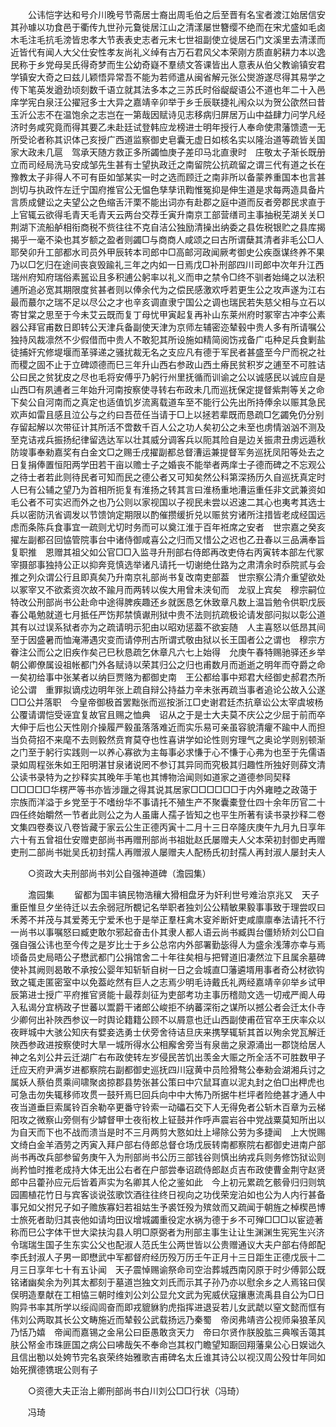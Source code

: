 <!-- { "loadSidebar": true } -->
　　公讳恺字达和号介川晚号节斋居士裔出周毛伯之后至晋有名宝者渡江始居信安其孙璩以功食邑于衢传九世孙元敻徙居江山之清漾屡世簪缨不绝而在宋尤盛如毛卤木毛注毛抗毛滂皆忠孝大节表表史志者元末七世祖副使立徙居石门文溪里去清漾而近皆代有闻人大父仕安性孝友尚礼义绰有古万石君风父本荣刚方质直躬耕力本以逸民称于乡党母吴氏得奇梦而生公幼奇嶷不羣绩文答课皆出人意表从伯父教谕镇安君学镇安大奇之曰兹儿颖悟异常吾不能为若师遣从闽省解元张公爕游遂尽得其易学之传下笔英发遒劲顷刻数千语立就其法多本之三苏氏时俗龊龊语公不道也年二十入邑庠学宪白泉汪公擢冠多士大异之嘉靖辛卯举于乡壬辰联捷礼闱众以为贺公欿然曰昔玉沂公志不在温饱余之志岂在一第哉因赋诗见志移病归屏居万山中益肆力问学凡经济时务咸究竟而得其要乙未赴廷试登韩应龙榜进士明年授行人奉命使肃藩馈遗一无所受论者称其识体己亥授广西道监察御史皂囊无虚日如核名实以隆治道等疏皆关国家大政未几扈　驾承天随方救正多所蠲恤庚子差印马北直隶时　庄敬太子渐长既册立而司经局洗马安成邹先生甚有士望执政迁之南留院公抗疏留之谓三代有道之长在豫教太子非得人不可有臣如邹某实一时之选而顾迁之南非所以备蒙养重国本也言甚剀切与执政忤左迁宁国府推官公无愠色孳孳讯鞫惟冤抑是伸生道是求每两造具备片言质成健讼之夫望公之色缩舌汗栗不能出词亦有赴郡之庭中道而反者旁郡民求直于上官辄云欲得毛青天毛青天云两台交荐壬寅升南京工部营缮司主事抽税芜湖关关□荆湖下流船舻相衔商税不赀往往不克自洁公独励清操出纳委之县佐税银贮之县库揭揭乎一毫不染也其岁额之盈者则蠲□与商商人咸颂之曰古所谓蘖其清者非毛公□人耶癸卯升工部都水司员外甲辰转本司郎中□高邮河政闻厥考御史公疾亟谋终养不果乃以□乞归在途间丧哀毁踰礼三年之内如一日焉戊□补刑部四川司郎中次年升江西瑞州府知府瑞俗素嚚讼且多积逋公躬率以礼义而申之禁令□终不驯者始绳之以法积逋所追必宽其期限度贫甚者则以俸余代为之偿民感激欢呼若更生公之攻声遂为江右最而蕞尔之瑞不足以尽公之才也辛亥调直隶宁国公之调也瑞民若失慈父相与立石以寄甘棠之思至于今未艾云既而复丁母忧甲寅起复再补山东莱州府时冢宰古冲李公素器公拜官甫数日即转公天津兵备副使天津为京师左辅密迩辇毂中贵人多有所请嘱公独持风裁凛然不少假借而中贵人不敢犯其所设施如精简阅饬戎备广屯种足兵食剿盐徒捕奸宄修堤堰而革驿递之骚扰裁无名之支应凡有德于军民者甚盛至今尸而祝之社而稷之固不止于立碑颂德而巳三年升山西右参政山西土瘠民贫积岁之逋至不可胜诘公曰民之贫犹皮之尽也毛将安傅乎乃躬行州里抚循而训谕之公以诚感民以诚应自是山西□有夙逋者三年始升河南按察使寻转右布政未几而巡抚保定提督紫荆等关之命下矣公自河南而之真定也适值饥岁流离载道车至不能行公先出所持俸余以赈其急民欢声如雷且感且泣公与之约曰吾莅任当请于□上以拯若辈既而恳疏□乞蠲免仍分别存留起解以次带征计其所活不啻数千百人公之功人矣初公之未至也虏情汹汹不测及至克诘戎兵振扬纪律留选达军以壮其威分调客兵以阨其险自是边关振肃丑虏远遁秋防竣事奉勑嘉奖有白金文□之赐壬戌擢副都总督漕运兼提督军务巡抚凤阳等处去之日复捐俸置恒阳两学田若干亩以赡士子之婚丧不能举者两庠士子德而碑之不忘观公之待士者若此则待民者可知而民之德公者又可知矣然公科第深扬历久自巡抚真定时人巳有公辅之望乃为首相所扼复有淮扬之转其言曰淮杨重地漕运重任非文武兼资如毛公者不可实迟而外之也乃公则以家视国以子视民未尝以迟速二其心也夷考其选士兵以密防汛省调发以节馈饷定期限以酌催攒缓折兑以赈贫穷诸所注措皆老成经国远虑而条陈兵食事宜一疏则尤切时务而可以奠江淮于百年袵席之安者　世宗嘉之癸亥擢左副都召回恊管院事台中诸侍御咸喜公之归而又惜公之迟也乙丑春以三品满奉旨复职推　恩赠其祖父如公官□□入监寻升刑部右侍郎再改吏侍右丙寅转本部左代冢宰摄部事独持公正以抑奔竞慎选举诸凡请托一切谢绝仕路为之肃清余时忝院贰与会推之列众谓公行且即真矣乃升南京礼部尚书复改南吏部葢　世宗察公清介重望欲处以冢宰又不欲紊资次故不踰月而两转以俟大用曾未浃旬而　龙驭上宾矣　穆宗嗣位特改公刑部尚书公赴命中途得脾疾趣还乡就医恳乞休致章凡数上温旨勉令供职戊辰春公黾勉就道七月抵任严饬邦禁慎谳刑狱中贵不法则抗疏极论请发部问拟以彰公道其有以过误系狱者亦为之疏请明示犯由以昭劝惩葢不欲妄随　人主喜怒以低昂其间至于因盛暑而恤淹滞遇灾变而请停刑古所谓式敬由狱以长王国者公之谓也　穆宗方眷注公而公之旧疾作矣己巳秋恳疏乞休章凡六七上始得　允庚午春特赐驰驿还乡举朝公卿僚属设祖帐都门外各赋诗以荣其归公之归也甫数月而逝逝之明年而夺爵之命一矣初给事中张某者以纳巨贾赂为都御史南　王公都给事中郑君大经御史郝君杰所论公谓　重罪拟谪戍边明年张上疏自辩公持益力辛未张再疏当事者追论公故入公遂□□公并落职　今皇帝御极首罢黜张而巡按浙江□史谢君廷杰抗章讼公太宰虞坡杨公覆请谓恺受诬宜复故官且赐之恤典　诏从之于是士大夫莫不庆公之少屈于前而卒大伸于后也公天性刚介操履严毅虽落落难近而实乐易可亲虽容貌清癯不踰中人而担当负荷招不来麾不去则毅然贲育莫夺也性喜讲学如论性则穷理气之奥论学则别顿渐之门至于躬行实践则一以养心寡欲为主每事必求慊于心不慊于心弗为也至于先儒语录如周程张朱如王阳明湛甘泉诸说罔不参订其异同而究极其归趣性所独好则薛文清公读书录特为之抄释实其晚年手笔也其博物洽闻则如道家之道德参同契释□□□□□华楞严等书亦皆涉躐之得其说其居家□□□□□□于内外雍睦之政蔼于宗族而洋溢于乡党至于不嗜纷华不事请托不殖生产不聚囊橐登仕四十余年历官二十四任终始皭然一节者此则公之为人虽庸人孺子皆知之也平生所著有读书录抄释二卷文集四卷奏议八卷皆藏于家云公生正德丙寅十二月十三日卒隆庆庚午九月九日享年六十有五曾祖仕安赠吏部尚书再赠刑部尚书祖妣赵氏屡赠夫人父本荣初封御史再赠吏刑二部尚书妣吴氏初封孺人再赠淑人屡赠夫人配杨氏初封孺人再封淑人屡封夫人 

　　○资政大夫刑部尚书刘公自强神道碑（澹园集） 

　　澹园集 
　　留都为国丰镐民物浩穰大猾相盘牙为奸利世号难治京兆又　天子重臣惟旦夕坐待迁以去余弱冠所覩记名举职者独刘公公精敏果毅事事致于理尝叹曰禾莠不并茂与其爱莠无宁爱禾也于是举正羣枉禽木叜斧断奸吏咸廪廪奉法请托不行一尚书以事嘱怒曰臧吏敢尔邪起奋击仆其隶人都人语云尚书臧舆台僵矫矫刘公□自强自强公讳也至今传之是岁比士于乡公总帘内外部署勤毖得人为盛余浅薄亦幸与焉顷备员史局晤公子懋武都门公捐馆舍二十年往矣相与把臂道旧凄然泣下且属余墓碑使补其阙则曷敢不承按公婴年知斩斩自树一日之会城直□藩遴壻用事者奇公材欲钩致之辄走匿密室中以免葢屹然有巨人之志焉少明毛诗戴氏礼两经嘉靖辛卯举乡试甲辰第进士授广平府推官贤能十最荐剡征为吏部考功主事历稽勋文选一切戒严阍人毋入私谒分宜柄政子世蕃以鬻爵干诸郎公峻拒不纳蕃深衔之谋所以撼公者会迁太仆寺少卿何出补陜西参议一时舆论籍籍公顾不以屑意也迁山西副使甫莅官卒王庆率众以夜畔城中大骇公知庆有嬖妾选勇士伏旁舍待诘旦庆来携孥辄斩其首以殉余党瓦解迁陜西参政进按察使时大旱一城所得水公相廨舍旁当有泉凿之泉源涌出一郡饶给居人神之名刘公井云迁湖广右布政使转左岁侵民苦饥出羡金大赈之所全活不可胜数甲子迁应天府尹满岁进都察院右副都御史巡抚四川寇黄中员险猾骜公奉勑会湖湘兵讨之属妖人蔡伯贯乘间啸聚卤掠郡县势张甚公策曰中穴鼠耳直以泥丸封之伯□出柙虎也可急击勿失辄移师攻贯一鼓歼焉巳回兵向中中大怖乃所据牛栏坪者险绝甚才通人中夜当道垂巨索属铃百余勒卒更番守铃索一动礧石交下人无得免者公斩木百章为云梯阳攻之微察山旁侧有少罅督甲士夜衔枚上钲鼓并作呼声震岩谷中党战粟莫知所出以为自天而下也不战而溃当是时不三月两剪大憝如灶上埽除公劳为多捷闻　上大悦赐文绮白金羊酒劳之丙寅入拜户部右侍郎总督仓场戊辰转南都察院右都御史进南户部尚书再改兵部参留务庚午入为刑部尚书公历三部钱谷则慎出纳戎兵则务修饬狱讼则尚矜恤时推老成持大体无出公右者在户部尝奉诏疏侍郎赵贞吉布政使曹金荆守赵贤郎中吕藿孙应元后皆着声实为名卿其人伦之鉴如此　今上初元累疏乞骸骨归归则筑园圃植花竹日与宾客谈说弦歌饮酒往往终日视向之功伐荣宠泊如也公为人内行甚备事兄如父拊兄子如子赡族寡妇若祖姑生予裘饪殁为殡敛而又疏闻于朝旌之棹楔邑博士旅死者助归其丧他如请均田议增城蠲重役定水祸为德于乡不可殚□□□以宦迹著称而巳公字体干世大梁扶沟县人明□原弼者为刑部主事生让让生渊渊生宪宪生兴济令瑞瑞生国子生东实公父也配淑人范氏生公两世皆以公贵赠通议大夫户部右侍郎配李氏封淑人子男一即懋武中军都督府经历殁万历壬午正月十三日距生正德戊辰十二月三日享年七十有五讣闻　天子震悼赐谕祭命司空治葬城西南冈原于时少傅郭公既铭诸幽矣余为列其太都刻于墓道岂独文刘氏而示其子孙乃亦以慰余乡之人焉铭曰俣俣明造羣献在工相恊三朝时维刘公刘公显允文武为宪威伏寇攘惠流禹县自公为□日购异书率其所学以绥阎闾奋而即戎貔貅豹虎指挥进退妥若儿女武虣以窒文懿而恇有伟刘公两取其长公文畴施近而辇毂公武载扬远乃秦蜀　帝闵弗靖咨公视师枭狼革风乃恬乃嬉　帝闻而嘉锡之金帛公曰臣愚敢贪天力　帝曰尔贤作朕股肱三典喉舌蔼其肤公帑金市珠匪国之病公曰咈哉矢不奉命岂其权门瞻望知蹰回翔藩臬公心日娱诎久且信出勌以处姱节完名哀荣终始雅歌吉甫碑名太丘谁其诗公以视汉周公殁廿年同如始死撰德镌珉公则有子 

　　○资德大夫正治上卿刑部尚书白川刘公□□行状（冯琦） 

　　冯琦 
